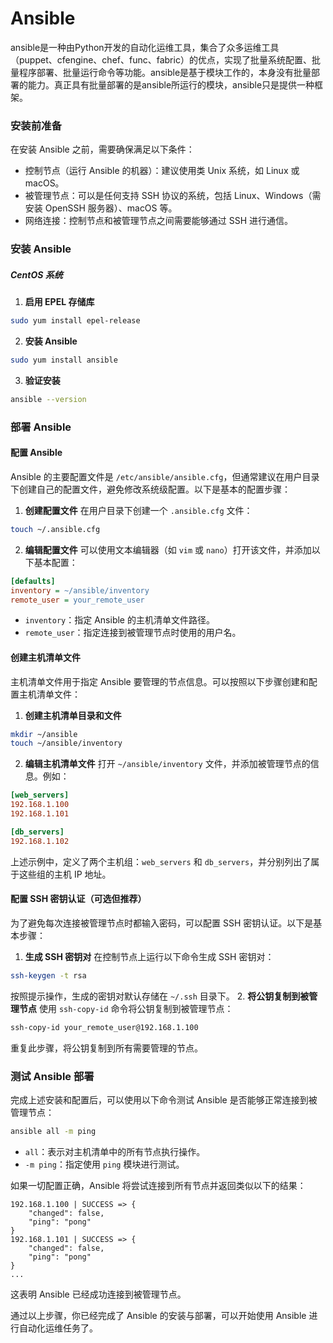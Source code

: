 # Ansible

ansible是一种由Python开发的自动化运维工具，集合了众多运维工具（puppet、cfengine、chef、func、fabric）的优点，实现了批量系统配置、批量程序部署、批量运行命令等功能。ansible是基于模块工作的，本身没有批量部署的能力。真正具有批量部署的是ansible所运行的模块，ansible只是提供一种框架。



### 安装前准备
在安装 Ansible 之前，需要确保满足以下条件：
- 控制节点（运行 Ansible 的机器）：建议使用类 Unix 系统，如 Linux 或 macOS。
- 被管理节点：可以是任何支持 SSH 协议的系统，包括 Linux、Windows（需安装 OpenSSH 服务器）、macOS 等。
- 网络连接：控制节点和被管理节点之间需要能够通过 SSH 进行通信。

### 安装 Ansible

##### CentOS 系统
1. **启用 EPEL 存储库**
```bash
sudo yum install epel-release
```
2. **安装 Ansible**
```bash
sudo yum install ansible
```
3. **验证安装**
```bash
ansible --version
```

### 部署 Ansible

#### 配置 Ansible
Ansible 的主要配置文件是 `/etc/ansible/ansible.cfg`，但通常建议在用户目录下创建自己的配置文件，避免修改系统级配置。以下是基本的配置步骤：
1. **创建配置文件**
在用户目录下创建一个 `.ansible.cfg` 文件：
```bash
touch ~/.ansible.cfg
```
2. **编辑配置文件**
可以使用文本编辑器（如 `vim` 或 `nano`）打开该文件，并添加以下基本配置：
```ini
[defaults]
inventory = ~/ansible/inventory
remote_user = your_remote_user
```
- `inventory`：指定 Ansible 的主机清单文件路径。
- `remote_user`：指定连接到被管理节点时使用的用户名。

#### 创建主机清单文件
主机清单文件用于指定 Ansible 要管理的节点信息。可以按照以下步骤创建和配置主机清单文件：
1. **创建主机清单目录和文件**
```bash
mkdir ~/ansible
touch ~/ansible/inventory
```
2. **编辑主机清单文件**
打开 `~/ansible/inventory` 文件，并添加被管理节点的信息。例如：
```ini
[web_servers]
192.168.1.100
192.168.1.101

[db_servers]
192.168.1.102
```
上述示例中，定义了两个主机组：`web_servers` 和 `db_servers`，并分别列出了属于这些组的主机 IP 地址。

#### 配置 SSH 密钥认证（可选但推荐）
为了避免每次连接被管理节点时都输入密码，可以配置 SSH 密钥认证。以下是基本步骤：
1. **生成 SSH 密钥对**
在控制节点上运行以下命令生成 SSH 密钥对：
```bash
ssh-keygen -t rsa
```
按照提示操作，生成的密钥对默认存储在 `~/.ssh` 目录下。
2. **将公钥复制到被管理节点**
使用 `ssh-copy-id` 命令将公钥复制到被管理节点：
```bash
ssh-copy-id your_remote_user@192.168.1.100
```
重复此步骤，将公钥复制到所有需要管理的节点。

### 测试 Ansible 部署
完成上述安装和配置后，可以使用以下命令测试 Ansible 是否能够正常连接到被管理节点：
```bash
ansible all -m ping
```
- `all`：表示对主机清单中的所有节点执行操作。
- `-m ping`：指定使用 `ping` 模块进行测试。

如果一切配置正确，Ansible 将尝试连接到所有节点并返回类似以下的结果：
```
192.168.1.100 | SUCCESS => {
    "changed": false,
    "ping": "pong"
}
192.168.1.101 | SUCCESS => {
    "changed": false,
    "ping": "pong"
}
...
```
这表明 Ansible 已经成功连接到被管理节点。

通过以上步骤，你已经完成了 Ansible 的安装与部署，可以开始使用 Ansible 进行自动化运维任务了。 





